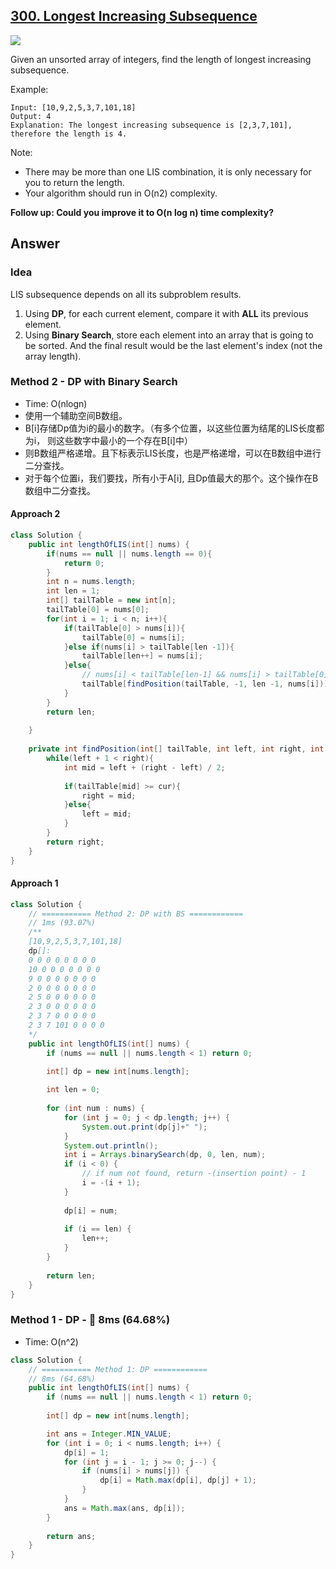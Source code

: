 ## [300. Longest Increasing Subsequence](https://leetcode.com/problems/longest-increasing-subsequence/)
![](https://github.com/weltond/DataStructure/blob/master/medium.PNG)

Given an unsorted array of integers, find the length of longest increasing subsequence.

Example:
```
Input: [10,9,2,5,3,7,101,18]
Output: 4 
Explanation: The longest increasing subsequence is [2,3,7,101], therefore the length is 4. 
```
Note:

- There may be more than one LIS combination, it is only necessary for you to return the length.
- Your algorithm should run in O(n2) complexity.

**Follow up: Could you improve it to O(n log n) time complexity?**

## Answer
### Idea
LIS subsequence depends on all its subproblem results.
1. Using **DP**, for each current element, compare it with **ALL** its previous element.
2. Using **Binary Search**, store each element into an array that is going to be sorted. And the final result would be the last element's index (not the array length).

### Method 2 - DP with Binary Search
- Time: O(nlogn)
- 使用一个辅助空间B数组。
- B[i]存储Dp值为i的最小的数字。（有多个位置，以这些位置为结尾的LIS长度都为i， 则这些数字中最小的一个存在B[i]中）
-  则B数组严格递增。且下标表示LIS长度，也是严格递增，可以在B数组中进行二分查找。
- 对于每个位置i，我们要找，所有小于A[i], 且Dp值最大的那个。这个操作在B数组中二分查找。

#### Approach 2

```java
class Solution {
    public int lengthOfLIS(int[] nums) {
        if(nums == null || nums.length == 0){
            return 0;
        }
        int n = nums.length;
        int len = 1;
        int[] tailTable = new int[n];
        tailTable[0] = nums[0];
        for(int i = 1; i < n; i++){
            if(tailTable[0] > nums[i]){
                tailTable[0] = nums[i];
            }else if(nums[i] > tailTable[len -1]){
                tailTable[len++] = nums[i];
            }else{
                // nums[i] < tailTable[len-1] && nums[i] > tailTable[0]
                tailTable[findPosition(tailTable, -1, len -1, nums[i])] = nums[i];
            }
        }
        return len;
        
    }
    
    private int findPosition(int[] tailTable, int left, int right, int cur){
        while(left + 1 < right){
            int mid = left + (right - left) / 2;
            
            if(tailTable[mid] >= cur){
                right = mid;
            }else{
                left = mid;
            }
        }
        return right;
    }
}
```

#### Approach 1

```java
class Solution {
    // =========== Method 2: DP with BS ============
    // 1ms (93.07%)
    /**
    [10,9,2,5,3,7,101,18]
    dp[]:
    0 0 0 0 0 0 0 0 
    10 0 0 0 0 0 0 0 
    9 0 0 0 0 0 0 0 
    2 0 0 0 0 0 0 0 
    2 5 0 0 0 0 0 0 
    2 3 0 0 0 0 0 0 
    2 3 7 0 0 0 0 0 
    2 3 7 101 0 0 0 0 
    */
    public int lengthOfLIS(int[] nums) {
        if (nums == null || nums.length < 1) return 0;
        
        int[] dp = new int[nums.length];

        int len = 0;
        
        for (int num : nums) {
            for (int j = 0; j < dp.length; j++) {
                System.out.print(dp[j]+" ");
            }
            System.out.println();
            int i = Arrays.binarySearch(dp, 0, len, num);
            if (i < 0) {
                // if num not found, return -(insertion point) - 1
                i = -(i + 1);
            }
            
            dp[i] = num;
            
            if (i == len) {
                len++;
            }
        }
        
        return len;
    }
}
```
### Method 1 - DP - :rabbit: 8ms (64.68%)
- Time: O(n^2)
```java
class Solution {
    // =========== Method 1: DP ============
    // 8ms (64.68%)
    public int lengthOfLIS(int[] nums) {
        if (nums == null || nums.length < 1) return 0;
        
        int[] dp = new int[nums.length];

        int ans = Integer.MIN_VALUE;
        for (int i = 0; i < nums.length; i++) {
            dp[i] = 1;
            for (int j = i - 1; j >= 0; j--) {
                if (nums[i] > nums[j]) {
                    dp[i] = Math.max(dp[i], dp[j] + 1);
                }
            }
            ans = Math.max(ans, dp[i]);
        }
        
        return ans;
    }
}
```
